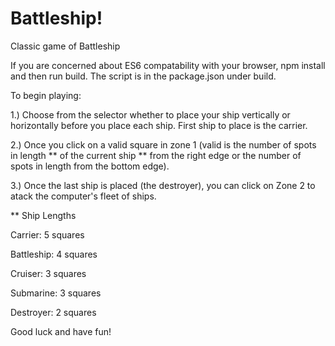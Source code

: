 # Battleship!
Classic game of Battleship

If you are concerned about ES6 compatability with your browser, npm install and then run build. The script is in the package.json under build.

To begin playing:

1.) Choose from the selector whether to place your ship vertically or horizontally before you place each ship. First ship to place is the carrier. 

2.) Once you click on a valid square in zone 1 (valid is the number of spots in length ** of the current ship ** from the right edge or the number of spots in length from the bottom edge).

3.) Once the last ship is placed (the destroyer), you can click on Zone 2 to atack the computer's fleet of ships.

** Ship Lengths

Carrier: 5 squares

Battleship: 4 squares

Cruiser: 3 squares

Submarine: 3 squares

Destroyer: 2 squares

Good luck and have fun!
